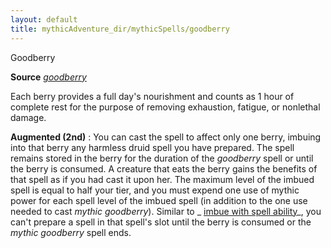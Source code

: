 ```yaml
---
layout: default
title: mythicAdventure_dir/mythicSpells/goodberry
---
```

Goodberry

**Source** [_goodberry_](spell_dir/goodberry#_goodberry)

Each berry provides a full day's nourishment and counts as 1 hour of complete rest for the purpose of removing exhaustion, fatigue, or nonlethal damage.

**Augmented (2nd)** : You can cast the spell to affect only one berry, imbuing into that berry any harmless druid spell you have prepared. The spell remains stored in the berry for the duration of the _goodberry_ spell or until the berry is consumed. A creature that eats the berry gains the benefits of that spell as if you had cast it upon her. The maximum level of the imbued spell is equal to half your tier, and you must expend one use of mythic power for each spell level of the imbued spell (in addition to the one use needed to cast _mythic goodberry_). Similar to _ [imbue with spell ability](spells/imbueWithSpellAbility#_imbue-with-spell-ability)_, you can't prepare a spell in that spell's slot until the berry is consumed or the _mythic goodberry_ spell ends.

